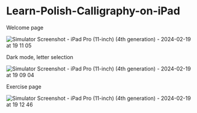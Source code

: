 # Learn-Polish-Calligraphy-on-iPad

Welcome page

![Simulator Screenshot - iPad Pro (11-inch) (4th generation) - 2024-02-19 at 19 11 05](https://github.com/EmmaCwiklak/Learn-Polish-Calligraphy-on-iPad/assets/103240822/94f10ede-f5cd-4d8a-9e3d-7e6b1c84bd8c)

Dark mode, letter selection

![Simulator Screenshot - iPad Pro (11-inch) (4th generation) - 2024-02-19 at 19 09 04](https://github.com/EmmaCwiklak/Learn-Polish-Calligraphy-on-iPad/assets/103240822/b7f70095-6d7a-45c5-89a9-7b20bd9fca8d)

Exercise page

![Simulator Screenshot - iPad Pro (11-inch) (4th generation) - 2024-02-19 at 19 12 46](https://github.com/EmmaCwiklak/Learn-Polish-Calligraphy-on-iPad/assets/103240822/c84e2fbf-9f1b-4246-8c33-5c65b2575127)

